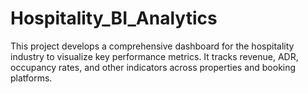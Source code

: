 # Hospitality_BI_Analytics
This project develops a comprehensive dashboard for the hospitality industry to visualize key performance metrics. It tracks revenue, ADR, occupancy rates, and other indicators across properties and booking platforms.
